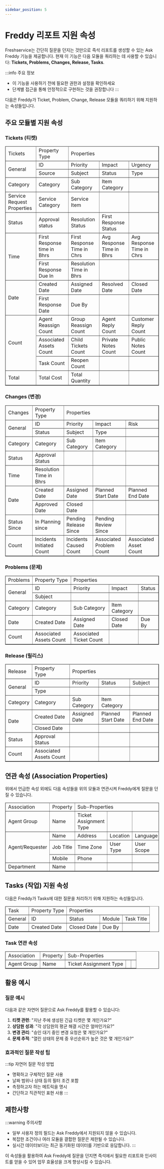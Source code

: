 ```yaml
---
sidebar_position: 5
---
```


# Freddy 리포트 지원 속성

Freshservice는 간단히 질문을 던지는 것만으로 즉석 리포트를 생성할 수 있는 Ask Freddy 기능을 제공합니다. 현재 이 기능은 다음 모듈을 쿼리하는 데 사용할 수 있습니다: **Tickets, Problems, Changes, Release, Tasks**.

:::info 주요 정보
- 이 기능을 사용하기 전에 필요한 권한과 설정을 확인하세요
- 단계별 접근을 통해 안정적으로 구현하는 것을 권장합니다
:::


다음은 Freddy가 Ticket, Problem, Change, Release 모듈을 쿼리하기 위해 지원하는 속성들입니다.

## 주요 모듈별 지원 속성

### Tickets (티켓)

<table border="1" style={{borderCollapse: 'collapse', width: '100%'}}>
<thead>
<tr style={{backgroundColor: '#08c7fb', fontWeight: 'bold', color: '#000', textAlign: 'center'}}>
<td rowSpan="13" style={{border: '3px solid #08c7fb', padding: '4px'}}>Tickets</td>
<td style={{border: '3px solid #08c7fb', padding: '4px'}}>Property Type</td>
<td colSpan="4" style={{border: '3px solid #08c7fb', padding: '4px'}}>Properties</td>
</tr>
</thead>
<tbody>
<tr>
<td rowSpan="2" style={{border: '2px solid #08c7fb', padding: '4px', fontWeight: 'bold', textAlign: 'center'}}>General</td>
<td style={{border: '1px solid #08c7fb', padding: '4px', textAlign: 'center'}}>ID</td>
<td style={{border: '1px solid #08c7fb', padding: '4px', textAlign: 'center'}}>Priority</td>
<td style={{border: '1px solid #08c7fb', padding: '4px', textAlign: 'center'}}>Impact</td>
<td style={{border: '1px solid #08c7fb', padding: '4px', textAlign: 'center'}}>Urgency</td>
</tr>
<tr>
<td style={{border: '1px solid #08c7fb', padding: '4px', textAlign: 'center'}}>Source</td>
<td style={{border: '1px solid #08c7fb', padding: '4px', textAlign: 'center'}}>Subject</td>
<td style={{border: '1px solid #08c7fb', padding: '4px', textAlign: 'center'}}>Status</td>
<td style={{border: '1px solid #08c7fb', padding: '4px', textAlign: 'center'}}>Type</td>
</tr>
<tr>
<td style={{border: '2px solid #08c7fb', padding: '4px', fontWeight: 'bold', textAlign: 'center'}}>Category</td>
<td style={{border: '1px solid #08c7fb', padding: '4px', textAlign: 'center'}}>Category</td>
<td style={{border: '1px solid #08c7fb', padding: '4px', textAlign: 'center'}}>Sub Category</td>
<td style={{border: '1px solid #08c7fb', padding: '4px', textAlign: 'center'}}>Item Category</td>
<td style={{border: '1px solid #08c7fb', padding: '4px'}}></td>
</tr>
<tr>
<td style={{border: '2px solid #08c7fb', padding: '4px', fontWeight: 'bold', textAlign: 'center'}}>Service Request Properties</td>
<td style={{border: '1px solid #08c7fb', padding: '4px', textAlign: 'center'}}>Service Category</td>
<td style={{border: '1px solid #08c7fb', padding: '4px', textAlign: 'center'}}>Service Item</td>
<td style={{border: '1px solid #08c7fb', padding: '4px'}}></td>
<td style={{border: '1px solid #08c7fb', padding: '4px'}}></td>
</tr>
<tr>
<td style={{border: '2px solid #08c7fb', padding: '4px', fontWeight: 'bold', textAlign: 'center'}}>Status</td>
<td style={{border: '1px solid #08c7fb', padding: '4px', textAlign: 'center'}}>Approval status</td>
<td style={{border: '1px solid #08c7fb', padding: '4px', textAlign: 'center'}}>Resolution Status</td>
<td style={{border: '1px solid #08c7fb', padding: '4px', textAlign: 'center'}}>First Response Status</td>
<td style={{border: '1px solid #08c7fb', padding: '4px'}}></td>
</tr>
<tr>
<td rowSpan="2" style={{border: '2px solid #08c7fb', padding: '4px', fontWeight: 'bold', textAlign: 'center'}}>Time</td>
<td style={{border: '1px solid #08c7fb', padding: '4px', textAlign: 'center'}}>First Response time in Bhrs</td>
<td style={{border: '1px solid #08c7fb', padding: '4px', textAlign: 'center'}}>First Response Time in Chrs</td>
<td style={{border: '1px solid #08c7fb', padding: '4px', textAlign: 'center'}}>Avg Response Time in Bhrs</td>
<td style={{border: '1px solid #08c7fb', padding: '4px', textAlign: 'center'}}>Avg Response Time in Chrs</td>
</tr>
<tr>
<td style={{border: '1px solid #08c7fb', padding: '4px', textAlign: 'center'}}>First Response Due In</td>
<td style={{border: '1px solid #08c7fb', padding: '4px', textAlign: 'center'}}>Resolution Time in Bhrs</td>
<td style={{border: '1px solid #08c7fb', padding: '4px'}}></td>
<td style={{border: '1px solid #08c7fb', padding: '4px'}}></td>
</tr>
<tr>
<td rowSpan="2" style={{border: '2px solid #08c7fb', padding: '4px', fontWeight: 'bold', textAlign: 'center'}}>Date</td>
<td style={{border: '1px solid #08c7fb', padding: '4px', textAlign: 'center'}}>Created Date</td>
<td style={{border: '1px solid #08c7fb', padding: '4px', textAlign: 'center'}}>Assigned Date</td>
<td style={{border: '1px solid #08c7fb', padding: '4px', textAlign: 'center'}}>Resolved Date</td>
<td style={{border: '1px solid #08c7fb', padding: '4px', textAlign: 'center'}}>Closed Date</td>
</tr>
<tr>
<td style={{border: '1px solid #08c7fb', padding: '4px', textAlign: 'center'}}>First Response Date</td>
<td style={{border: '1px solid #08c7fb', padding: '4px', textAlign: 'center'}}>Due By</td>
<td style={{border: '1px solid #08c7fb', padding: '4px'}}></td>
<td style={{border: '1px solid #08c7fb', padding: '4px'}}></td>
</tr>
<tr>
<td rowSpan="3" style={{border: '2px solid #08c7fb', padding: '4px', fontWeight: 'bold', textAlign: 'center'}}>Count</td>
<td style={{border: '1px solid #08c7fb', padding: '4px', textAlign: 'center'}}>Agent Reassign Count</td>
<td style={{border: '1px solid #08c7fb', padding: '4px', textAlign: 'center'}}>Group Reassign Count</td>
<td style={{border: '1px solid #08c7fb', padding: '4px', textAlign: 'center'}}>Agent Reply Count</td>
<td style={{border: '1px solid #08c7fb', padding: '4px', textAlign: 'center'}}>Customer Reply Count</td>
</tr>
<tr>
<td style={{border: '1px solid #08c7fb', padding: '4px', textAlign: 'center'}}>Associated Assets Count</td>
<td style={{border: '1px solid #08c7fb', padding: '4px', textAlign: 'center'}}>Child Tickets Count</td>
<td style={{border: '1px solid #08c7fb', padding: '4px', textAlign: 'center'}}>Private Notes Count</td>
<td style={{border: '1px solid #08c7fb', padding: '4px', textAlign: 'center'}}>Public Notes Count</td>
</tr>
<tr>
<td style={{border: '1px solid #08c7fb', padding: '4px', textAlign: 'center'}}>Task Count</td>
<td style={{border: '1px solid #08c7fb', padding: '4px', textAlign: 'center'}}>Reopen Count</td>
<td style={{border: '1px solid #08c7fb', padding: '4px'}}></td>
<td style={{border: '1px solid #08c7fb', padding: '4px'}}></td>
</tr>
<tr>
<td style={{border: '2px solid #08c7fb', padding: '4px', fontWeight: 'bold', textAlign: 'center'}}>Total</td>
<td style={{border: '1px solid #08c7fb', padding: '4px', textAlign: 'center'}}>Total Cost</td>
<td style={{border: '1px solid #08c7fb', padding: '4px', textAlign: 'center'}}>Total Quantity</td>
<td style={{border: '1px solid #08c7fb', padding: '4px'}}></td>
<td style={{border: '1px solid #08c7fb', padding: '4px'}}></td>
</tr>
</tbody>
</table>

### Changes (변경)

<table border="1" style={{borderCollapse: 'collapse', width: '100%', marginTop: '20px'}}>
<thead>
<tr style={{backgroundColor: '#08c7fb', fontWeight: 'bold', color: '#000', textAlign: 'center'}}>
<td rowSpan="9" style={{border: '3px solid #08c7fb', padding: '4px'}}>Changes</td>
<td style={{border: '3px solid #08c7fb', padding: '4px'}}>Property Type</td>
<td colSpan="4" style={{border: '3px solid #08c7fb', padding: '4px'}}>Properties</td>
</tr>
</thead>
<tbody>
<tr>
<td rowSpan="2" style={{border: '2px solid #08c7fb', padding: '4px', fontWeight: 'bold', textAlign: 'center'}}>General</td>
<td style={{border: '1px solid #08c7fb', padding: '4px', textAlign: 'center'}}>ID</td>
<td style={{border: '1px solid #08c7fb', padding: '4px', textAlign: 'center'}}>Priority</td>
<td style={{border: '1px solid #08c7fb', padding: '4px', textAlign: 'center'}}>Impact</td>
<td style={{border: '1px solid #08c7fb', padding: '4px', textAlign: 'center'}}>Risk</td>
</tr>
<tr>
<td style={{border: '1px solid #08c7fb', padding: '4px', textAlign: 'center'}}>Status</td>
<td style={{border: '1px solid #08c7fb', padding: '4px', textAlign: 'center'}}>Subject</td>
<td style={{border: '1px solid #08c7fb', padding: '4px', textAlign: 'center'}}>Type</td>
<td style={{border: '1px solid #08c7fb', padding: '4px'}}></td>
</tr>
<tr>
<td style={{border: '2px solid #08c7fb', padding: '4px', fontWeight: 'bold', textAlign: 'center'}}>Category</td>
<td style={{border: '1px solid #08c7fb', padding: '4px', textAlign: 'center'}}>Category</td>
<td style={{border: '1px solid #08c7fb', padding: '4px', textAlign: 'center'}}>Sub Category</td>
<td style={{border: '1px solid #08c7fb', padding: '4px', textAlign: 'center'}}>Item Category</td>
<td style={{border: '1px solid #08c7fb', padding: '4px'}}></td>
</tr>
<tr>
<td style={{border: '2px solid #08c7fb', padding: '4px', fontWeight: 'bold', textAlign: 'center'}}>Status</td>
<td style={{border: '1px solid #08c7fb', padding: '4px', textAlign: 'center'}}>Approval Status</td>
<td style={{border: '1px solid #08c7fb', padding: '4px'}}></td>
<td style={{border: '1px solid #08c7fb', padding: '4px'}}></td>
<td style={{border: '1px solid #08c7fb', padding: '4px'}}></td>
</tr>
<tr>
<td style={{border: '2px solid #08c7fb', padding: '4px', fontWeight: 'bold', textAlign: 'center'}}>Time</td>
<td style={{border: '1px solid #08c7fb', padding: '4px', textAlign: 'center'}}>Resolution Time in Bhrs</td>
<td style={{border: '1px solid #08c7fb', padding: '4px'}}></td>
<td style={{border: '1px solid #08c7fb', padding: '4px'}}></td>
<td style={{border: '1px solid #08c7fb', padding: '4px'}}></td>
</tr>
<tr>
<td rowSpan="2" style={{border: '2px solid #08c7fb', padding: '4px', fontWeight: 'bold', textAlign: 'center'}}>Date</td>
<td style={{border: '1px solid #08c7fb', padding: '4px', textAlign: 'center'}}>Created Date</td>
<td style={{border: '1px solid #08c7fb', padding: '4px', textAlign: 'center'}}>Assigned Date</td>
<td style={{border: '1px solid #08c7fb', padding: '4px', textAlign: 'center'}}>Planned Start Date</td>
<td style={{border: '1px solid #08c7fb', padding: '4px', textAlign: 'center'}}>Planned End Date</td>
</tr>
<tr>
<td style={{border: '1px solid #08c7fb', padding: '4px', textAlign: 'center'}}>Approved Date</td>
<td style={{border: '1px solid #08c7fb', padding: '4px', textAlign: 'center'}}>Closed Date</td>
<td style={{border: '1px solid #08c7fb', padding: '4px'}}></td>
<td style={{border: '1px solid #08c7fb', padding: '4px'}}></td>
</tr>
<tr>
<td style={{border: '2px solid #08c7fb', padding: '4px', fontWeight: 'bold', textAlign: 'center'}}>Status Since</td>
<td style={{border: '1px solid #08c7fb', padding: '4px', textAlign: 'center'}}>In Planning since</td>
<td style={{border: '1px solid #08c7fb', padding: '4px', textAlign: 'center'}}>Pending Release Since</td>
<td style={{border: '1px solid #08c7fb', padding: '4px', textAlign: 'center'}}>Pending Review Since</td>
<td style={{border: '1px solid #08c7fb', padding: '4px'}}></td>
</tr>
<tr>
<td style={{border: '2px solid #08c7fb', padding: '4px', fontWeight: 'bold', textAlign: 'center'}}>Count</td>
<td style={{border: '1px solid #08c7fb', padding: '4px', textAlign: 'center'}}>Incidents Initiated Count</td>
<td style={{border: '1px solid #08c7fb', padding: '4px', textAlign: 'center'}}>Incidents Caused Count</td>
<td style={{border: '1px solid #08c7fb', padding: '4px', textAlign: 'center'}}>Associated Problem Count</td>
<td style={{border: '1px solid #08c7fb', padding: '4px', textAlign: 'center'}}>Associated Asset Count</td>
</tr>
</tbody>
</table>

### Problems (문제)

<table border="1" style={{borderCollapse: 'collapse', width: '100%', marginTop: '20px'}}>
<thead>
<tr style={{backgroundColor: '#08c7fb', fontWeight: 'bold', color: '#000', textAlign: 'center'}}>
<td rowSpan="5" style={{border: '3px solid #08c7fb', padding: '4px'}}>Problems</td>
<td style={{border: '3px solid #08c7fb', padding: '4px'}}>Property Type</td>
<td colSpan="4" style={{border: '3px solid #08c7fb', padding: '4px'}}>Properties</td>
</tr>
</thead>
<tbody>
<tr>
<td rowSpan="2" style={{border: '2px solid #08c7fb', padding: '4px', fontWeight: 'bold', textAlign: 'center'}}>General</td>
<td style={{border: '1px solid #08c7fb', padding: '4px', textAlign: 'center'}}>ID</td>
<td style={{border: '1px solid #08c7fb', padding: '4px', textAlign: 'center'}}>Priority</td>
<td style={{border: '1px solid #08c7fb', padding: '4px', textAlign: 'center'}}>Impact</td>
<td style={{border: '1px solid #08c7fb', padding: '4px', textAlign: 'center'}}>Status</td>
</tr>
<tr>
<td style={{border: '1px solid #08c7fb', padding: '4px', textAlign: 'center'}}>Subject</td>
<td style={{border: '1px solid #08c7fb', padding: '4px'}}></td>
<td style={{border: '1px solid #08c7fb', padding: '4px'}}></td>
<td style={{border: '1px solid #08c7fb', padding: '4px'}}></td>
</tr>
<tr>
<td style={{border: '2px solid #08c7fb', padding: '4px', fontWeight: 'bold', textAlign: 'center'}}>Category</td>
<td style={{border: '1px solid #08c7fb', padding: '4px', textAlign: 'center'}}>Category</td>
<td style={{border: '1px solid #08c7fb', padding: '4px', textAlign: 'center'}}>Sub Category</td>
<td style={{border: '1px solid #08c7fb', padding: '4px', textAlign: 'center'}}>Item Category</td>
<td style={{border: '1px solid #08c7fb', padding: '4px'}}></td>
</tr>
<tr>
<td style={{border: '2px solid #08c7fb', padding: '4px', fontWeight: 'bold', textAlign: 'center'}}>Date</td>
<td style={{border: '1px solid #08c7fb', padding: '4px', textAlign: 'center'}}>Created Date</td>
<td style={{border: '1px solid #08c7fb', padding: '4px', textAlign: 'center'}}>Assigned Date</td>
<td style={{border: '1px solid #08c7fb', padding: '4px', textAlign: 'center'}}>Closed Date</td>
<td style={{border: '1px solid #08c7fb', padding: '4px', textAlign: 'center'}}>Due By</td>
</tr>
<tr>
<td style={{border: '2px solid #08c7fb', padding: '4px', fontWeight: 'bold', textAlign: 'center'}}>Count</td>
<td style={{border: '1px solid #08c7fb', padding: '4px', textAlign: 'center'}}>Associated Assets Count</td>
<td style={{border: '1px solid #08c7fb', padding: '4px', textAlign: 'center'}}>Associated Ticket Count</td>
<td style={{border: '1px solid #08c7fb', padding: '4px'}}></td>
<td style={{border: '1px solid #08c7fb', padding: '4px'}}></td>
</tr>
</tbody>
</table>

### Release (릴리스)

<table border="1" style={{borderCollapse: 'collapse', width: '100%', marginTop: '20px'}}>
<thead>
<tr style={{backgroundColor: '#08c7fb', fontWeight: 'bold', color: '#000', textAlign: 'center'}}>
<td rowSpan="7" style={{border: '3px solid #08c7fb', padding: '4px'}}>Release</td>
<td style={{border: '3px solid #08c7fb', padding: '4px'}}>Property Type</td>
<td colSpan="4" style={{border: '3px solid #08c7fb', padding: '4px'}}>Properties</td>
</tr>
</thead>
<tbody>
<tr>
<td rowSpan="2" style={{border: '2px solid #08c7fb', padding: '4px', fontWeight: 'bold', textAlign: 'center'}}>General</td>
<td style={{border: '1px solid #08c7fb', padding: '4px', textAlign: 'center'}}>ID</td>
<td style={{border: '1px solid #08c7fb', padding: '4px', textAlign: 'center'}}>Priority</td>
<td style={{border: '1px solid #08c7fb', padding: '4px', textAlign: 'center'}}>Status</td>
<td style={{border: '1px solid #08c7fb', padding: '4px', textAlign: 'center'}}>Subject</td>
</tr>
<tr>
<td style={{border: '1px solid #08c7fb', padding: '4px', textAlign: 'center'}}>Type</td>
<td style={{border: '1px solid #08c7fb', padding: '4px'}}></td>
<td style={{border: '1px solid #08c7fb', padding: '4px'}}></td>
<td style={{border: '1px solid #08c7fb', padding: '4px'}}></td>
</tr>
<tr>
<td style={{border: '2px solid #08c7fb', padding: '4px', fontWeight: 'bold', textAlign: 'center'}}>Category</td>
<td style={{border: '1px solid #08c7fb', padding: '4px', textAlign: 'center'}}>Category</td>
<td style={{border: '1px solid #08c7fb', padding: '4px', textAlign: 'center'}}>Sub Category</td>
<td style={{border: '1px solid #08c7fb', padding: '4px', textAlign: 'center'}}>Item Category</td>
<td style={{border: '1px solid #08c7fb', padding: '4px'}}></td>
</tr>
<tr>
<td rowSpan="2" style={{border: '2px solid #08c7fb', padding: '4px', fontWeight: 'bold', textAlign: 'center'}}>Date</td>
<td style={{border: '1px solid #08c7fb', padding: '4px', textAlign: 'center'}}>Created Date</td>
<td style={{border: '1px solid #08c7fb', padding: '4px', textAlign: 'center'}}>Assigned Date</td>
<td style={{border: '1px solid #08c7fb', padding: '4px', textAlign: 'center'}}>Planned Start Date</td>
<td style={{border: '1px solid #08c7fb', padding: '4px', textAlign: 'center'}}>Planned End Date</td>
</tr>
<tr>
<td style={{border: '1px solid #08c7fb', padding: '4px', textAlign: 'center'}}>Closed Date</td>
<td style={{border: '1px solid #08c7fb', padding: '4px'}}></td>
<td style={{border: '1px solid #08c7fb', padding: '4px'}}></td>
<td style={{border: '1px solid #08c7fb', padding: '4px'}}></td>
</tr>
<tr>
<td style={{border: '2px solid #08c7fb', padding: '4px', fontWeight: 'bold', textAlign: 'center'}}>Status</td>
<td style={{border: '1px solid #08c7fb', padding: '4px', textAlign: 'center'}}>Approval Status</td>
<td style={{border: '1px solid #08c7fb', padding: '4px'}}></td>
<td style={{border: '1px solid #08c7fb', padding: '4px'}}></td>
<td style={{border: '1px solid #08c7fb', padding: '4px'}}></td>
</tr>
<tr>
<td style={{border: '2px solid #08c7fb', padding: '4px', fontWeight: 'bold', textAlign: 'center'}}>Count</td>
<td style={{border: '1px solid #08c7fb', padding: '4px', textAlign: 'center'}}>Associated Assets Count</td>
<td style={{border: '1px solid #08c7fb', padding: '4px'}}></td>
<td style={{border: '1px solid #08c7fb', padding: '4px'}}></td>
<td style={{border: '1px solid #08c7fb', padding: '4px'}}></td>
</tr>
</tbody>
</table>

## 연관 속성 (Association Properties)

위에서 언급한 속성 외에도 다음 속성들을 위의 모듈과 연관시켜 Freddy에게 질문을 던질 수 있습니다.

<table border="1" style={{borderCollapse: 'collapse', width: '100%', marginTop: '20px'}}>
<thead>
<tr style={{backgroundColor: '#08c7fb', fontWeight: 'bold', color: '#000', textAlign: 'center'}}>
<td rowSpan="6" style={{border: '3px solid #08c7fb', padding: '4px'}}>Association</td>
<td style={{border: '3px solid #08c7fb', padding: '4px'}}>Property</td>
<td colSpan="4" style={{border: '3px solid #08c7fb', padding: '4px'}}>Sub-Properties</td>
</tr>
</thead>
<tbody>
<tr>
<td style={{border: '2px solid #08c7fb', padding: '4px', fontWeight: 'bold', textAlign: 'center'}}>Agent Group</td>
<td style={{border: '1px solid #08c7fb', padding: '4px', textAlign: 'center'}}>Name</td>
<td style={{border: '1px solid #08c7fb', padding: '4px', textAlign: 'center'}}>Ticket Assignment Type</td>
<td style={{border: '1px solid #08c7fb', padding: '4px'}}></td>
<td style={{border: '1px solid #08c7fb', padding: '4px'}}></td>
</tr>
<tr>
<td rowSpan="3" style={{border: '2px solid #08c7fb', padding: '4px', fontWeight: 'bold', textAlign: 'center'}}>Agent/Requester</td>
<td style={{border: '1px solid #08c7fb', padding: '4px', textAlign: 'center'}}>Name</td>
<td style={{border: '1px solid #08c7fb', padding: '4px', textAlign: 'center'}}>Address</td>
<td style={{border: '1px solid #08c7fb', padding: '4px', textAlign: 'center'}}>Location</td>
<td style={{border: '1px solid #08c7fb', padding: '4px', textAlign: 'center'}}>Language</td>
</tr>
<tr>
<td style={{border: '1px solid #08c7fb', padding: '4px', textAlign: 'center'}}>Job Title</td>
<td style={{border: '1px solid #08c7fb', padding: '4px', textAlign: 'center'}}>Time Zone</td>
<td style={{border: '1px solid #08c7fb', padding: '4px', textAlign: 'center'}}>User Type</td>
<td style={{border: '1px solid #08c7fb', padding: '4px', textAlign: 'center'}}>User Scope</td>
</tr>
<tr>
<td style={{border: '1px solid #08c7fb', padding: '4px', textAlign: 'center'}}>Mobile</td>
<td style={{border: '1px solid #08c7fb', padding: '4px', textAlign: 'center'}}>Phone</td>
<td style={{border: '1px solid #08c7fb', padding: '4px'}}></td>
<td style={{border: '1px solid #08c7fb', padding: '4px'}}></td>
</tr>
<tr>
<td style={{border: '2px solid #08c7fb', padding: '4px', fontWeight: 'bold', textAlign: 'center'}}>Department</td>
<td style={{border: '1px solid #08c7fb', padding: '4px', textAlign: 'center'}}>Name</td>
<td style={{border: '1px solid #08c7fb', padding: '4px'}}></td>
<td style={{border: '1px solid #08c7fb', padding: '4px'}}></td>
<td style={{border: '1px solid #08c7fb', padding: '4px'}}></td>
</tr>
</tbody>
</table>

## Tasks (작업) 지원 속성

다음은 Freddy가 Tasks에 대한 질문을 처리하기 위해 지원하는 속성들입니다.

<table border="1" style={{borderCollapse: 'collapse', width: '100%', marginTop: '20px'}}>
<thead>
<tr style={{backgroundColor: '#08c7fb', fontWeight: 'bold', color: '#000', textAlign: 'center'}}>
<td rowSpan="2" style={{border: '3px solid #08c7fb', padding: '4px'}}>Task</td>
<td style={{border: '3px solid #08c7fb', padding: '4px'}}>Property Type</td>
<td colSpan="4" style={{border: '3px solid #08c7fb', padding: '4px'}}>Properties</td>
</tr>
</thead>
<tbody>
<tr>
<td style={{border: '2px solid #08c7fb', padding: '4px', fontWeight: 'bold', textAlign: 'center'}}>General</td>
<td style={{border: '1px solid #08c7fb', padding: '4px', textAlign: 'center'}}>ID</td>
<td style={{border: '1px solid #08c7fb', padding: '4px', textAlign: 'center'}}>Status</td>
<td style={{border: '1px solid #08c7fb', padding: '4px', textAlign: 'center'}}>Module</td>
<td style={{border: '1px solid #08c7fb', padding: '4px', textAlign: 'center'}}>Task Title</td>
</tr>
<tr>
<td style={{border: '2px solid #08c7fb', padding: '4px', fontWeight: 'bold', textAlign: 'center'}}>Date</td>
<td style={{border: '1px solid #08c7fb', padding: '4px', textAlign: 'center'}}>Created Date</td>
<td style={{border: '1px solid #08c7fb', padding: '4px', textAlign: 'center'}}>Closed Date</td>
<td style={{border: '1px solid #08c7fb', padding: '4px', textAlign: 'center'}}>Due By</td>
<td style={{border: '1px solid #08c7fb', padding: '4px'}}></td>
</tr>
</tbody>
</table>

### Task 연관 속성

<table border="1" style={{borderCollapse: 'collapse', width: '100%', marginTop: '10px'}}>
<thead>
<tr style={{backgroundColor: '#08c7fb', fontWeight: 'bold', color: '#000', textAlign: 'center'}}>
<td rowSpan="2" style={{border: '3px solid #08c7fb', padding: '4px'}}>Association</td>
<td style={{border: '3px solid #08c7fb', padding: '4px'}}>Property</td>
<td colSpan="4" style={{border: '3px solid #08c7fb', padding: '4px'}}>Sub-Properties</td>
</tr>
</thead>
<tbody>
<tr>
<td style={{border: '2px solid #08c7fb', padding: '4px', fontWeight: 'bold', textAlign: 'center'}}>Agent Group</td>
<td style={{border: '1px solid #08c7fb', padding: '4px', textAlign: 'center'}}>Name</td>
<td style={{border: '1px solid #08c7fb', padding: '4px', textAlign: 'center'}}>Ticket Assignment Type</td>
<td style={{border: '1px solid #08c7fb', padding: '4px'}}></td>
<td style={{border: '1px solid #08c7fb', padding: '4px'}}></td>
</tr>
</tbody>
</table>

## 활용 예시

### 질문 예시

다음과 같은 자연어 질문으로 Ask Freddy를 활용할 수 있습니다:

1. **티켓 관련**: "지난 주에 생성된 긴급 티켓은 몇 개인가요?"
2. **상담원 성과**: "각 상담원의 평균 해결 시간은 얼마인가요?"
3. **변경 관리**: "승인 대기 중인 변경 요청은 몇 개인가요?"
4. **문제 추적**: "열린 상태의 문제 중 우선순위가 높은 것은 몇 개인가요?"

### 효과적인 질문 작성 팁

:::tip 자연어 질문 작성 방법
- 명확하고 구체적인 질문 사용
- 날짜 범위나 상태 등의 필터 조건 포함
- 측정하고자 하는 메트릭을 명시
- 간단하고 직관적인 표현 사용
:::

## 제한사항

:::warning 주의사항
- 일부 사용자 정의 필드는 Ask Freddy에서 지원되지 않을 수 있습니다.
- 복잡한 조건이나 여러 모듈을 결합한 질문은 제한될 수 있습니다.
- 실시간 데이터보다는 최근 동기화된 데이터를 기반으로 응답합니다.
:::

이 속성들을 활용하여 Ask Freddy에 질문을 던지면 즉석에서 필요한 리포트와 인사이트를 얻을 수 있어 업무 효율성을 크게 향상시킬 수 있습니다.